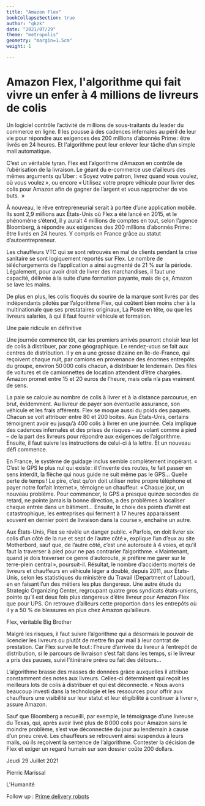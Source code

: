 ```yaml
---
title: "Amazon Flex"
bookCollapseSection: true
author: "qkzk"
date: "2021/07/29"
theme: "metropolis"
geometry: "margin=1.5cm"
weight: 1

---
```


# Amazon Flex, l'algorithme qui fait vivre un enfer à 4 millions de livreurs de colis


Un logiciel contrôle l’activité de millions de sous-traitants du leader du
commerce en ligne. Il les pousse à des cadences infernales au péril de leur vie
pour répondre aux exigences des 200 millions d’abonnés Prime : être livrés en
24 heures. Et l'algorithme peut leur enlever leur tâche d’un simple mail
automatique.

C’est un véritable tyran. Flex est l’algorithme d’Amazon en contrôle de
l’ubérisation de la livraison. Le géant du e-commerce use d’ailleurs des mêmes
arguments qu’Uber : « Soyez votre patron, livrez quand vous voulez, où vous
voulez », ou encore « Utilisez votre propre véhicule pour livrer des colis pour
Amazon afin de gagner de l’argent et vous rapprocher de vos buts.  »

À nouveau, le rêve entrepreneurial serait à portée d’une application mobile.
Ils sont 2,9 millions aux États-Unis où Flex a été lancé en 2015, et le
phénomène s’étend, il y aurait 4 millions de comptes en tout, selon l’agence
Bloomberg, à répondre aux exigences des 200 millions d’abonnés Prime : être
livrés en 24 heures. Y compris en France grâce au statut d’autoentrepreneur.

Les chauffeurs VTC qui se sont retrouvés en mal de clients pendant la crise
sanitaire se sont logiquement reportés sur Flex. Le nombre de téléchargements
de l’application a ainsi augmenté de 21 % sur la période. Légalement, pour
avoir droit de livrer des marchandises, il faut une capacité, délivrée à la
suite d’une formation payante, mais de ça, Amazon se lave les mains.

De plus en plus, les colis floqués du sourire de la marque sont livrés par des
indépendants pilotés par l’algorithme Flex, qui coûtent bien moins cher à la
multinationale que ses prestataires originaux, La Poste en tête, ou que les
livreurs salariés, à qui il faut fournir véhicule et formation.

Une paie ridicule en définitive

Une journée commence tôt, car les premiers arrivés pourront choisir leur lot de
colis à distribuer, par zone géographique. Le rendez-vous se fait aux centres
de distribution. Il y en a une grosse dizaine en Île-de-France, qui reçoivent
chaque nuit, par camions en provenance des énormes entrepôts du groupe, environ
50 000 colis chacun, à distribuer le lendemain. Des files de voitures et de
camionnettes de location attendent d’être chargées. Amazon promet entre 15 et
20 euros de l’heure, mais cela n’a pas vraiment de sens.

La paie se calcule au nombre de colis à livrer et à la distance parcourue, en
brut, évidemment. Au livreur de payer son éventuelle assurance, son véhicule et
les frais afférents. Flex se moque aussi du poids des paquets. Chacun se voit
attribuer entre 80 et 200 boîtes. Aux États-Unis, certains témoignent avoir eu
jusqu’à 400 colis à livrer en une journée. Cela implique des cadences
infernales et des prises de risques – au volant comme à pied – de la part des
livreurs pour répondre aux exigences de l’algorithme. Ensuite, il faut suivre
les instructions de celui-ci à la lettre. Et un nouveau défi commence.

En France, le système de guidage inclus semble complètement inopérant. « C’est
le GPS le plus nul qui existe : il t’invente des routes, te fait passer en sens
interdit, la flèche qui nous guide ne suit même pas le GPS… Quelle perte de
temps ! Le pire, c’est qu’on doit utiliser notre propre téléphone et payer
notre forfait Internet », témoigne un chauffeur. « Chaque jour, un nouveau
problème. Pour commencer, le GPS a presque quinze secondes de retard, ne pointe
jamais la bonne direction, a des problèmes à localiser chaque entrée dans un
bâtiment… Ensuite, le choix des points d’arrêt est catastrophique, les
entreprises qui ferment à 17 heures apparaissent souvent en dernier point de
livraison dans la course », enchaîne un autre.

Aux États-Unis, Flex se révèle un danger public. « Parfois, on doit livrer six
colis d’un côté de la rue et sept de l’autre côté », explique l’un d’eux au
site Motherbord, sauf que, de l’autre côté, c’est une autoroute à 4 voies, et
qu’il faut la traverser à pied pour ne pas contrarier l’algorithme.
« Maintenant, quand je dois traverser ce genre d’autoroute, je préfère me garer
sur le terre-plein central », poursuit-il. Résultat, le nombre d’accidents
mortels de livreurs et chauffeurs en véhicule léger a doublé, depuis 2011, aux
États-Unis, selon les statistiques du ministère du Travail (Department of
Labour), en en faisant l’un des métiers les plus dangereux. Une autre étude du
Strategic Organizing Center, regroupant quatre gros syndicats états-uniens,
pointe qu’il est deux fois plus dangereux d’être livreur pour Amazon Flex que
pour UPS. On retrouve d’ailleurs cette proportion dans les entrepôts où il y a
50 % de blessures en plus chez Amazon qu’ailleurs.

Flex, véritable Big Brother

Malgré les risques, il faut suivre l’algorithme qui a désormais le pouvoir de
licencier les livreurs ou plutôt de mettre fin par mail à leur contrat de
prestation. Car Flex surveille tout : l’heure d’arrivée du livreur à l’entrepôt
de distribution, si le parcours de livraison s’est fait dans les temps, si le
livreur a pris des pauses, suivi l’itinéraire prévu ou fait des détours…

L’algorithme brasse des masses de données grâce auxquelles il attribue
constamment des notes aux livreurs. Celles-ci déterminent qui reçoit les
meilleurs lots de colis à distribuer et qui est déconnecté. « Nous avons
beaucoup investi dans la technologie et les ressources pour offrir aux
chauffeurs une visibilité sur leur statut et leur éligibilité à continuer à
livrer », assure Amazon.

Sauf que Bloomberg a recueilli, par exemple, le témoignage d’une livreuse du
Texas, qui, après avoir livré plus de 8 000 colis pour Amazon sans le moindre
problème, s’est vue déconnectée du jour au lendemain à cause d’un pneu crevé.
Les chauffeurs se retrouvent ainsi suspendus à leurs mails, où ils reçoivent la
sentence de l’algorithme. Contester la décision de Flex et exiger un regard
humain sur son dossier coûte 200 dollars.

Jeudi 29 Juillet 2021

Pierric Marissal

L'Humanité


Follow up : [Prime delivery robots](https://eu.usatoday.com/story/tech/2020/07/22/amazon-taking-its-scout-delivery-robots-south/5485106002/)
